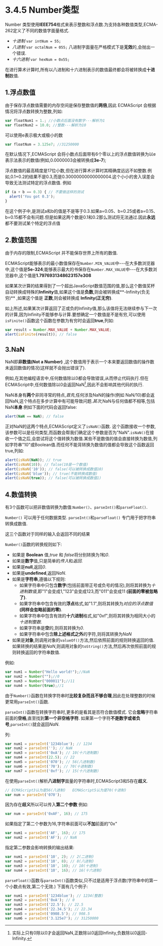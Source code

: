 # 3.4.5 Number类型

Number 类型使用**IEEE754**格式来表示整数和浮点数.为支持各种数值类型,ECMA-262定义了不同的数值字面量格式.

* *十进制* `var intNum = 55;`
* *八进制* `var octalNum = 055;` 八进制字面量在严格模式下是**无效**的,会抛出一个错误.
* *十六进制* `var hexNum = 0x55;`

在进行算术计算时,所有以八进制和十六进制表示的数值最终都会将被转换成**十进制**数值.

## 1.浮点数值

由于保存浮点数值需要的内存空间是保存整数值的**两倍**,因此 ECMAScript 会根据情况将浮点数转换为整数,列如:

```js .line-numbers
var floatNum1 = 1.; //小数点后面没有数字---解析为1
var floatNum2 = 10.0; //整数---解析为10
```

可以使用e表示极大或极小的数

```js .line-numbers
var floatNum = 3.125e7; //31250000
```

在默认情况下,ECMAScript 会将小数点后面带有6个零以上的浮点数值转换为以e表示法表示的数值(例如,0.0000003会被转换成**3e-7**);

浮点数值的最高精度是17位小数,但在进行算术计算时其精确度远远不如整数.例如,0.1+0.2的结果不是0.3,而是0.30000000000000004.这个小小的舍入误差会导致无法测试特定的浮点数值. 例如

```js .line-numbers
if (a + b == 0.3) { // 不要做这样的测试
  alert('You got 0.3');
}
```

在这个例子中,是测试a和b的值是不是等于0.3.如果a=0.05、b=0.25或者a=0.15、b=0.15都不会有问题.但是如果这两个数是0.1和0.2那么测试将无法通过.因此**永远**都不要测试某个特定的浮点值

## 2.数值范围

由于内存的限制,ECMAScript 并不能保存世界上所有的数值.

ECMAScript能够表示的最小数值保存在`Number.MIN_VALUE`中---在大多数浏览器中,这个值是**5e-324**;能够表示最大的书保存在`Number.MAX_VALUE`中---在大多数浏览器中,这个值是**1.7976931348623157e308**

如果某次计算的结果得到了一个超出JavaScript数值范围的值,那么这个数值奖杯自动转换成特殊的**Infinity**值,如果这个值是**负数**,则会被转换成**-Infinity(负无穷)** ,如果这个值是 **正数**,则会被转换成 **Infinity(正无穷)**.

如上所述,如果某次计算返回了正或负的Infinity值,那么该值将无法继续参与下一次的计算,因为Infinity不能够参与计算.要想确定一个数值是不是有穷,可以使用`isFinite()`函数这个函数在参数为有穷时会返回**true**,列如:

```js .line-numbers
var result = Number.MAX_VALUE + Number.MAX_VALUE;
alert(isFinite(result)); // false
```

## 3.NaN

NaN即**非数值(Not a Number)** ,这个数值用于表示一个本来要返回数值的操作数未返回数值的情况(这样就不会抛出错误了).

例如,在其他编程语言中,任何数值除以0都会导致错误,从而停止代码执行.但在ECMAScript中,任何数值除以0会返回NaN[^1],因此不会影响其他代码的执行.

[^1]:实际上只有0除以0才会返回NaN,正数除以0返回Infinity,负数除以0返回-Infinity.

NaN本身有**两个**非同寻常的特点,*首先*,任何涉及NaN的操作(例如 NaN/10)都会返回NaN,这个特点在多步计算中有可能导致问题.*其次*,NaN与任何值都不相等,包括NaN**本身**.例如下面的代码会返回false:

```js .line-numbers
alert(NaN == NaN); // false
```

正对NaN的这两个特点,ECMAScript定义了`isNaN()`函数.
这个函数接收一个参数,该参数可以是任何类型,而函数会帮我们确定这个参数是否为"NaN".`isNaN()`在接收一个值之后,会尝试将这个值转换为数值.某些不是数值的值会直接转换为数值,列如字符串"10"或Boolean值.而任何不能背转换为数值的值都会导致这个函数返回true,列如:

```js .line-numbers
alert(isNaN(NaN)); // true
alert(isNaN(10)); // false(10是一个数值)
alert(isNaN('10')); // false(可以被转换成数值10)
alert(isNaN('blue')); // true(不能转换成数值)
alert(isNaN(true)); // false(可以被转换成数值1)
```

## 4.数值转换

有3个函数可以把非数值转换为数值:`Number()`、`parseInt()`和`parseFloat()`.

`Number()` 可以用于任何数据类型.
`parseInt()`和`parseFloat()` 专门用于把字符串转换成数值.

这三个函数对于同样的输入会返回不同的结果

`Number()`函数的转换规则如下:

* 如果是 **Boolean** 值,*true* 和 *false*将分别转换为*1*和*0*.
* 如果是**数字**值,只是简单的*传入*和*返回*.
* 如果是**null**,返回*0*.
* 如果是**undefined**,返回*NaN*.
* 如果是**字符串**,遵循以下规则:
  * 如果字符串中只包含**数字**(包括前面带正号或负号的情况),则将其转换为*十进制数值*,即"1"会变成1,"123"会变成123,而"011"会变成11 **(前面的零被忽略了)**.
  * 如果字符串中包含有效的**浮点**格式,如"1.1",则将其转换为*对应的浮点数值* **(同样会忽略前面的零)**.
  * 如果字符串中包含有效的**十六进制**格式,如"0xf",则将其转换为相同大小的*十进制整数*.
  * 如果字符串是**空**的,则将其转换为*0*.
  * 如果字符串中包含**除上述格式之外**的字符,则将其转换为*NaN*
* 如果是**对象**,则调用对象的`valueOf()`方法,然后依照前面的规则转换返回的值.如果转换的结果是*NaN*,则调用对象的`toString()`方法,然后再次依照前面的规则转换返回的字符串数值.

例如:

```js .line-numbers
var num1 = Number("Hello world!");//NaN
var num2 = Number("");//0
var num3 = Number("000011");//11
var num4 = Number(true);//1
```

由于`Number()`函数在转换字符串时**比较复杂而且不够合理**,因此在处理整数的时候更常用`parseInt()`函数.

`parseInt()`函数在转换字符串时,更多的是看其是否符合数值模式.
它会**忽略**字符串前面的**空格**,直至找到**第一个非空格字符**.
如果第一个字符**不是数字或者负号**,`parseInt()`就会返回*NaN*.

列:

```js .line-numbers
var num1 = parseInt('1234blue'); // 1234
var num2 = parseInt(''); // NaN
var num3 = parseInt('0xA'); // 10(十六进制数)
var num4 = parseInt(22.5); // 22
var num5 = parseInt('070'); // 56(八进制数)
var num6 = parseInt('70'); // 70(十进制数)
var num7 = parseInt('0xf'); // 15(十六进制数)
```

在使用`parseInt()`解析**八进制字**面量的字符串时,ECMAScript3和5存在**歧义**.

```js .line-numbers
// ECMAScript3认为是56(八进制)   ECMAScript5认为是70(十进制)
var num = parseInt('070');
```

因为存在**歧义**所以可以传入**第二个参数**
例如:

```js .line-numbers
var num = parseInt('0xAF', 16); // 175
```

如果指定了第二个参数为16,字符串前面可以**不加**前面的"0x"

```js .line-numbers
var num1 = parseInt('AF', 16); // 175
var num2 = parseInt('AF'); // NaN
```

指定第二参数会影响转换的输出结果:

```js .line-numbers
var num1 = parseInt('10', 2); // 2(二进制)
var num2 = parseInt('10', 8); // 8(八进制)
var num3 = parseInt('10', 10); // 10(十进制)
var num4 = parseInt('10', 16); // 16(十六进制)
```

`parseFloat()`函数与`parseInt()`函数类似,只不过是适用于浮点数(字符串中的第一个小数点有效,第二个无效.)
下面有几个例子:

```js .line-numbers
var num1 = parseInt('1234blue'); // 1234(整数)
var num2 = parseInt('0xA'); // 0
var num3 = parseInt('22.5'); // 22.5
var num4 = parseInt('22.34.5'); // 22.34
var num5 = parseInt('0908.5'); // 908.5
var num6 = parseInt('3.125e7'); // 31250000
```
